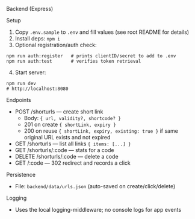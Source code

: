 Backend (Express)

Setup

1) Copy `.env.sample` to `.env` and fill values (see root README for details)
2) Install deps: `npm i`
3) Optional registration/auth check:
```
npm run auth:register   # prints clientID/secret to add to .env
npm run auth:test       # verifies token retrieval
```
4) Start server:
```
npm run dev
# http://localhost:8080
```

Endpoints

- POST /shorturls — create short link
  - Body: `{ url, validity?, shortcode? }`
  - 201 on create `{ shortLink, expiry }`
  - 200 on reuse `{ shortLink, expiry, existing: true }` if same original URL exists and not expired
- GET /shorturls — list all links `{ items: [...] }`
- GET /shorturls/:code — stats for a code
- DELETE /shorturls/:code — delete a code
- GET /:code — 302 redirect and records a click

Persistence

- File: `backend/data/urls.json` (auto-saved on create/click/delete)

Logging

- Uses the local logging-middleware; no console logs for app events



